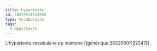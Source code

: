 ```yaml
---
title: Hypertexte
id: 20220514134938
type: Vocabulaire
tags:
  - Hypertexte
---
```


L'hypertexte vocabulaire du mémoire [[générique:20220501122347]] .